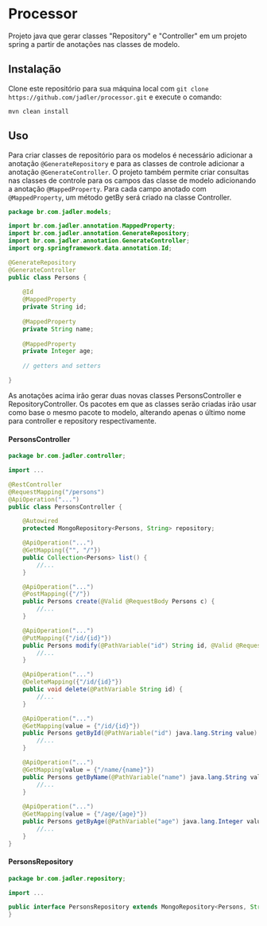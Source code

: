 # Processor
Projeto java que gerar classes "Repository" e "Controller" em um projeto spring a partir de anotações nas classes de modelo.

## Instalação

Clone este repositório para sua máquina local com `git clone https://github.com/jadler/processor.git` e execute o comando:

    mvn clean install
    
## Uso

Para criar classes de repositório para os modelos é necessário adicionar a anotação `@GenerateRepository` e para as classes de controle adicionar a anotação `@GenerateController`. O projeto também permite criar consultas nas classes de controle para os campos das classe de modelo adicionando a anotação `@MappedProperty`. Para cada campo anotado com `@MappedProperty`, um método getBy será criado na classe Controller.

```java
package br.com.jadler.models;

import br.com.jadler.annotation.MappedProperty;
import br.com.jadler.annotation.GenerateRepository;
import br.com.jadler.annotation.GenerateController;
import org.springframework.data.annotation.Id;

@GenerateRepository
@GenerateController
public class Persons {
    
    @Id
    @MappedProperty
    private String id;
    
    @MappedProperty
    private String name;
    
    @MappedProperty
    private Integer age;
    
    // getters and setters

}
```

As anotações acima irão gerar duas novas classes PersonsController e RepositoryController. Os pacotes em que as classes serão criadas irão usar como base o mesmo pacote to modelo, alterando apenas o último nome para controller e repository respectivamente.

#### PersonsController

```java
package br.com.jadler.controller;

import ...

@RestController
@RequestMapping("/persons")
@ApiOperation("...")
public class PersonsController {

    @Autowired
    protected MongoRepository<Persons, String> repository;

    @ApiOperation("...")
    @GetMapping({"", "/"})
    public Collection<Persons> list() {
        //...
    }

    @ApiOperation("...")
    @PostMapping({"/"})
    public Persons create(@Valid @RequestBody Persons c) {
        //...
    }

    @ApiOperation("...")
    @PutMapping({"/id/{id}"})
    public Persons modify(@PathVariable("id") String id, @Valid @RequestBody Persons c) {
        //...
    }

    @ApiOperation("...")
    @DeleteMapping({"/id/{id}"})
    public void delete(@PathVariable String id) {
        //...
    }

    @ApiOperation("...")
    @GetMapping(value = {"/id/{id}"})
    public Persons getById(@PathVariable("id") java.lang.String value) {
        //...
    }

    @ApiOperation("...")
    @GetMapping(value = {"/name/{name}"})
    public Persons getByName(@PathVariable("name") java.lang.String value) {
        //...
    }
    
    @ApiOperation("...")
    @GetMapping(value = {"/age/{age}"})
    public Persons getByAge(@PathVariable("age") java.lang.Integer value) {
        //...
    }
}
```

#### PersonsRepository

```java
package br.com.jadler.repository;

import ...

public interface PersonsRepository extends MongoRepository<Persons, String> {
}
```
